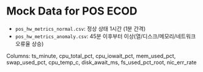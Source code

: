 # Mock Data for POS ECOD
- `pos_hw_metrics_normal.csv`: 정상 상태 1시간 (1분 간격)
- `pos_hw_metrics_anomaly.csv`: 45분 이후부터 이상(열/디스크/메모리/네트워크 오류율 상승)

Columns:
ts_minute, cpu_total_pct, cpu_iowait_pct, mem_used_pct, swap_used_pct, cpu_temp_c,
disk_await_ms, fs_used_pct_root, nic_err_rate